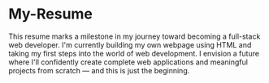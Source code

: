# My-Resume
This resume marks a milestone in my journey toward becoming a full-stack web developer. I'm currently building my own webpage using HTML and taking my first steps into the world of web development. I envision a future where I'll confidently create complete web applications and meaningful projects from scratch — and this is just the beginning.
